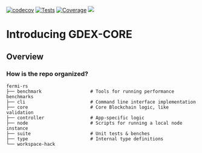 [![codecov](https://codecov.io/gh/fermiorg/fermi-core/branch/main/graph/badge.svg?token=1LV5N5F8Q1)](https://codecov.io/gh/fermiorg/fermi-core)
[![Tests](https://github.com/fermiorg/fermi-core/actions/workflows/test.yml/badge.svg)](https://github.com/fermiorg/fermi-core/actions/workflows/test.yml)
[![Coverage](https://github.com/fermiorg/fermi-core/actions/workflows/coverage.yml/badge.svg)](https://github.com/fermiorg/fermi-core/actions/workflows/coverage.yml)
![](https://tokei.rs/b1/github/fermiorg/fermi-core)
# Introducing GDEX-CORE


## Overview 


### How is the repo organized?

    fermi-rs 
    ├── benchmark                  # Tools for running performance benchmarks
    ├── cli                        # Command line interface implementation
    ├── core                       # Core Blockchain logic, like validation
    ├── controller                 # App-specific logic
    ├── node                       # Scripts for running a local node instance
    ├── suite                      # Unit tests & benches
    ├── type                       # Internal type definitions
    └── workspace-hack
